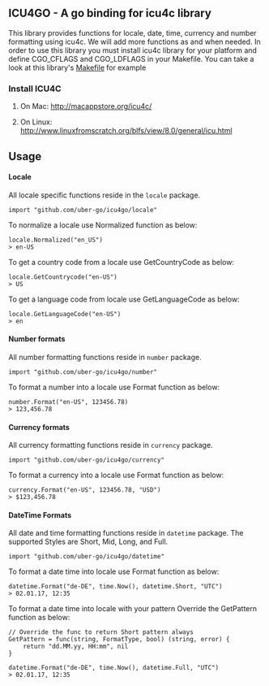 ## ICU4GO - A go binding for icu4c library

This library provides functions for locale, date, time, currency and number formatting using icu4c.
We will add more functions as and when needed. In order to use this library you must install icu4c library
for your platform and define CGO_CFLAGS and CGO_LDFLAGS in your Makefile. You can take a look at this library's
[Makefile](Makefile) for example


### Install ICU4C
1. On Mac:
http://macappstore.org/icu4c/

2. On Linux:
http://www.linuxfromscratch.org/blfs/view/8.0/general/icu.html



## Usage
#### Locale
All locale specific functions reside in the `locale` package.

```
import "github.com/uber-go/icu4go/locale"

```

To normalize a locale use Normalized function as below:

```
locale.Normalized("en_US")
> en-US
```

To get a country code from a locale use GetCountryCode as below:

```
locale.GetCountrycode("en-US")
> US
```

To get a language code from locale use GetLanguageCode as below:

```
locale.GetLanguageCode("en-US")
> en
```

#### Number formats
All number formatting functions reside in `number` package.

```
import "github.com/uber-go/icu4go/number"
```

To format a number into a locale use Format function as below:
```
number.Format("en-US", 123456.78)
> 123,456.78
```

#### Currency formats
All currency formatting functions reside in `currency` package.

```
import "github.com/uber-go/icu4go/currency"
```

To format a currency into a locale use Format function as below:
```
currency.Format("en-US", 123456.78, "USD")
> $123,456.78

```

#### DateTime Formats
All date and time formatting functions reside in `datetime` package. The supported Styles are Short, Mid, Long, and Full.

```
import "github.com/uber-go/icu4go/datetime"

```

To format a date time into locale use Format function as below:

```
datetime.Format("de-DE", time.Now(), datetime.Short, "UTC")
> 02.01.17, 12:35

```

To format a date time into locale with your pattern Override the GetPattern function as below:
```
// Override the func to return Short pattern always
GetPattern = func(string, FormatType, bool) (string, error) {
    return "dd.MM.yy, HH:mm", nil
}

datetime.Format("de-DE", time.Now(), datetime.Full, "UTC")
> 02.01.17, 12:35
```
